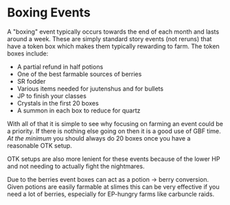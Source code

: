 # Boxing Events

A "boxing" event typically occurs towards the end of each month and lasts around a week. These are simply standard story events (not reruns) that have a token box which makes them typically rewarding to farm. The token boxes include:
- A partial refund in half potions
- One of the best farmable sources of berries
- SR fodder
- Various items needed for juutenshus and for bullets
- JP to finish your classes
- Crystals in the first 20 boxes
- A summon in each box to reduce for quartz

With all of that it is simple to see why focusing on farming an event could be a priority. If there is nothing else going on then it is a good use of GBF time. *At the minimum* you should always do 20 boxes once you have a reasonable OTK setup.

OTK setups are also more lenient for these events because of the lower HP and not needing to actually fight the nightmares.

Due to the berries event boxes can act as a potion -> berry conversion. Given potions are easily farmable at slimes this can be very effective if you need a lot of berries, especially for EP-hungry farms like carbuncle raids.
